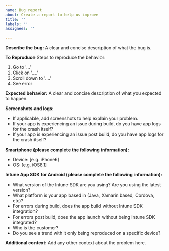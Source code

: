 ```yaml
---
name: Bug report
about: Create a report to help us improve
title: ''
labels: ''
assignees: ''

---
```


**Describe the bug:**
A clear and concise description of what the bug is.

**To Reproduce**
Steps to reproduce the behavior:
1. Go to '...'
2. Click on '....'
3. Scroll down to '....'
4. See error

**Expected behavior:**
A clear and concise description of what you expected to happen. 

**Screenshots and logs:**
- If applicable, add screenshots to help explain your problem. 
- If your app is experiencing an issue during build, do you have app logs for the crash itself? 
- If your app is experiencing an issue post build, do you have app logs for the crash itself?

**Smartphone (please complete the following information):**
 - Device: [e.g. iPhone6]
 - OS: [e.g. iOS8.1]

**Intune App SDK for Android (please complete the following information):**
- What version of the Intune SDK are you using? Are you using the latest version?
- What platform is your app based in (Java, Xamarin based, Cordova, etc)?
- For errors during build, does the app build without Intune SDK integration?
- For errors post build, does the app launch without being Intune SDK integrated?
- Who is the customer?
- Do you see a trend with it only being reproduced on a specific device?

**Additional context:**
Add any other context about the problem here.

